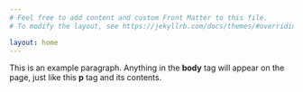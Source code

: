 ```yaml
---
# Feel free to add content and custom Front Matter to this file.
# To modify the layout, see https://jekyllrb.com/docs/themes/#overriding-theme-defaults

layout: home
---
```



<link rel="stylesheet" href="writeupcss.css">


<!doctype html>
<html>

<head>
    <title>This is the title of the webpage!</title>
</head>

<body>
    <p>This is an example paragraph. Anything in the <strong>body</strong> tag will appear on the page, just like this
        <strong>p</strong> tag and its contents.</p>
</body>

</html>